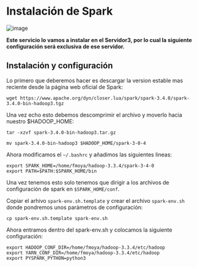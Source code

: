 # Instalación de Spark

![image](https://github.com/Franmc027/Hadoop-Cluster/assets/123466051/4db29264-6f0e-4764-9374-c585fdc59f3a)


**Este servicio lo vamos a instalar en el Servidor3, por lo cual la siguiente configuración será exclusiva de ese servidor.**


## Instalación y configuración

Lo primero que deberemos hacer es descargar la version estable mas reciente desde la página web oficial de Spark:

```wget https://www.apache.org/dyn/closer.lua/spark/spark-3.4.0/spark-3.4.0-bin-hadoop3.tgz```

Una vez echo esto debemos descomprimir el archivo y moverlo hacia nuestro $HADOOP_HOME:

```tar -xzvf spark-3.4.0-bin-hadoop3.tar.gz```


```mv spark-3.4.0-bin-hadoop3 $HADOOP_HOME/spark-3-0-4```

Ahora modificamos el ```~/.bashrc``` y añadimos las siguientes lineas:

```
export SPARK_HOME=/home/fmoya/hadoop-3.3.4/spark-3-4-0
export PATH=$PATH:$SPARK_HOME/bin
```

Una vez tenemos esto solo tenemos que dirigir a los archivos de configuración de spark en ```$SPARK_HOME/conf```.

Copiar el arhivo ```spark-env.sh.template``` y crear el archivo ```spark-env.sh``` donde pondremos unos parámetros de configuración:

```cp spark-env.sh.template spark-env.sh```

Ahora entramos dentro del spark-env.sh y colocamos la siguiente configuración:

```
export HADOOP_CONF_DIR=/home/fmoya/hadoop-3.3.4/etc/hadoop
export YARN_CONF_DIR=/home/fmoya/hadoop-3.3.4/etc/hadoop
export PYSPARK_PYTHON=python3
```


